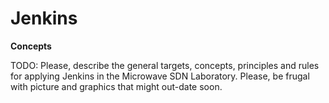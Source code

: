 # Jenkins

**Concepts**

TODO: Please, describe the general targets, concepts, principles and rules for applying Jenkins in the Microwave SDN Laboratory.
Please, be frugal with picture and graphics that might out-date soon.